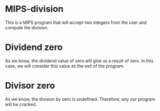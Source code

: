 # MIPS-division
This is a MIPS program that will accept two integers from the user and compute the division.
# Dividend zero
As we know, the dividend value of zero will give us a result of zero. In this case, we will consider this value as the exit of the program. 
# Divisor zero
As we know, the division by zero is undefined. Therefore, any our program will be cracked. 
